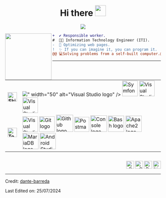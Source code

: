 <!-- If you enjoyed this, please consider giving a star to the repository on my GitHub profile. -->

  <!-- Welcome -->
<h1  align="center">Hi there <img src="https://media.giphy.com/media/hvRJCLFzcasrR4ia7z/giphy.gif" width="35"></h1>

  <!-- Typing Text -->
<p align="center">
  <img src="https://readme-typing-svg.herokuapp.com?font=ROBOT&duration=2500&size=20&color=39FF14&background=000000&center=true&vCenter=true&width=490&lines=%3E+I'm+a+Full+Stack+Developer.">
</p>

  <!-- Profile Picture -->
<img align="left" height="150" src="https://i.giphy.com/media/v1.Y2lkPTc5MGI3NjExNjV4N2FrZnM1dmxoMTF3ZGdodzY5aXRjODhhc24yaW90Y3hhZ2I4OSZlcD12MV9pbnRlcm5hbF9naWZfYnlfaWQmY3Q9Zw/QDjpIL6oNCVZ4qzGs7/giphy.webp"/>

  <!-- Description -->
```diff
+  ✔️ Responsible worker.
#  👨‍💻 Information Technology Engineer (ITI).
-  🚀 Optimizing web pages.
!  ✨ If you can imagine it, you can program it. 
@@ 💻Solving problems from a self-built computer.@@
```

  <!-- Skills and Tools-->
---
<table align="center">
    <tr>
        <td style="font-weight: bold; padding-right: 10px; vertical-align: center; border: none;">
          <img src="https://media2.giphy.com/media/QssGEmpkyEOhBCb7e1/giphy.gif?cid=ecf05e47a0n3gi1bfqntqmob8g9aid1oyj2wr3ds3mg700bl&rid=giphy.gif" width="30" alt="Skills gif">
        </td>
        <td>
          <img src="<svg xmlns="http://www.w3.org/2000/svg" enable-background="new 0 0 24 24" viewBox="0 0 24 24" id="django"><path fill="#0D2E1E" d="M21.25,6.06L21.25,6.06l-3.897-0.001v7.747c0,3.414-0.177,4.714-0.733,5.835c-0.531,1.096-1.366,1.811-3.088,2.626L17.15,24c1.721-0.866,2.557-1.656,3.188-2.905c0.684-1.299,0.911-2.803,0.911-5.937V6.06L21.25,6.06z"></path><path fill="#0D2E1E" d="M15.049,18.165V0h-3.896v5.984C10.571,5.831,10.089,5.78,9.457,5.78c-4.076,0-6.707,2.599-6.707,6.6c0,4.154,2.479,6.32,7.238,6.32C11.582,18.701,13.05,18.548,15.049,18.165L15.049,18.165z M6.724,12.304c0-2.141,1.138-3.364,3.113-3.364H9.832l0.082-0.001c0.443,0,0.868,0.075,1.238,0.205v6.294c-0.557,0.077-0.911,0.102-1.341,0.102C7.811,15.539,6.724,14.394,6.724,12.304L6.724,12.304z"></path><path fill="#0B281A" d="M21.25 12h-3.897v1.807c0 3.414-.177 4.714-.733 5.835-.531 1.096-1.366 1.811-3.088 2.626L17.15 24c1.721-.866 2.557-1.656 3.188-2.905.684-1.299.911-2.803.911-5.937V12L21.25 12zM15.049 12h-3.896v3.438c-.557.077-.911.102-1.341.102-2 0-3.088-1.146-3.088-3.235 0-.104.003-.205.008-.304H2.758c-.005.125-.008.252-.008.38 0 4.154 2.479 6.32 7.238 6.32 1.594 0 3.062-.153 5.061-.535V12L15.049 12z"></path><polygon fill="#0D2E1E" points="21.25 .021 17.353 .021 17.353 4.048 21.25 4.048 21.25 .021"></polygon><polygon fill="#0B281A" points="19.302 .021 17.353 .021 17.353 4.048 19.302 4.048 19.302 .021"></polygon></svg>" width="50" alt="Visual Studio logo" />
          <img src="https://cdn.worldvectorlogo.com/logos/django.svg" width="50" alt="Symfony logo" />
          <img src="https://img.icons8.com/color/48/000000/django-rest-framework.png" width="50" alt="Visual Studio logo" />
          <img src="https://img.icons8.com/color/48/000000/react.png" width="50" alt="Visual Studio logo" />
        </td>
    </tr>
    <tr>
        <td style="font-weight: bold; padding-right: 10px; vertical-align: center; border: none;">
          <img src="https://media.giphy.com/media/TEnXkcsHrP4YedChhA/giphy.gif" width="30" alt="Tools gif">
        </td>
        <td>
          <img src="https://img.icons8.com/color/48/000000/visual-studio-code-2019.png" width="50" alt="Visual Studio logo" />
          <img src="https://cdn.jsdelivr.net/gh/devicons/devicon/icons/git/git-original.svg" width="50" alt="Git logo" />
          <img src="https://img.icons8.com/fluent/48/000000/github.png" width="55" alt="Github logo" />
          <img src="https://cdn.jsdelivr.net/gh/devicons/devicon/icons/postman/postman-original.svg" width="48" alt="Postman logo" />
          <img src="https://img.icons8.com/color/48/000000/console.png" width="53" alt="Console logo" />
          <img src="https://cdn.jsdelivr.net/gh/devicons/devicon/icons/bash/bash-original.svg" width="52" alt="Bash logo" />
          <img src="https://cdn.jsdelivr.net/gh/devicons/devicon/icons/apache/apache-original.svg" width="52" alt="Apache2 logo" />
          <img src="https://cdn.jsdelivr.net/gh/devicons/devicon/icons/mariadb/mariadb-original.svg" width="52" alt="MariaDB logo" />
          <img src="https://cdn.jsdelivr.net/gh/devicons/devicon/icons/androidstudio/androidstudio-original.svg" width="52" alt="Android Studio logo" />
        </td>
    </tr>
</table>

  <!-- Socials -->
##
<p align="right">
  <span>
    <a target="_blank"><img src="https://komarev.com/ghpvc/?username=dante-barreda&style=for-the-badge" alt="Profile views" height="25" /></a>
    <a href="mailto:examplem@gmail.com?subject=Hello%20UserName"><img src="https://img.shields.io/badge/gmail-%23D14836.svg?&style=for-the-badge&logo=gmail&logoColor=white" alt="Gmail" height="25" /></a>
    <a href="https://your-portfolio-website.com" target="_blank"><img src="https://img.shields.io/badge/portfolio-%2324292e.svg?&style=for-the-badge&logo=pfsense&logoColor=white&logoSize=30" alt="Portfolio" height="25" /></a>
    <a href="https://www.linkedin.com/"><img src="https://img.shields.io/badge/linkedin-%230077B5.svg?&style=for-the-badge&logo=linkedin&logoColor=white" alt="LinkedIn" height="25" /></a>
  </span>
</p>

  <!-- Credits -->
------
Credit: [dante-barreda](https://github.com/dante-barreda)

Last Edited on: 25/07/2024
